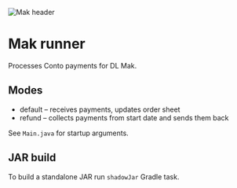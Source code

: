 ![Mak header](https://lh5.googleusercontent.com/m5wiSBcZrS5KGxRELDFWTpaSR6QHeKyc38bPVI0qbQrKmO3tH3PGgYloD58Jui2jUM1zthHIOh2ZwI8x2dlukk3sImpTpENus9qX68PmF2tKcwj0KfU14Mg6lLWT=w768)

# Mak runner
Processes Conto payments for DL Mak.

## Modes
- default – receives payments, updates order sheet
- refund – collects payments from start date and sends them back

See `Main.java` for startup arguments.

## JAR build
To build a standalone JAR run `shadowJar` Gradle task.